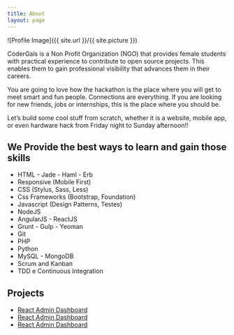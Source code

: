 ```yaml
---
title: About
layout: page
---
```


![Profile Image]({{ site.url }}/{{ site.picture }})

<p> CoderGals is a Non Profit Organization (NGO) that provides female students with practical experience to contribute to open source projects. This enables them to gain professional visibility that advances them in their careers.  

You are going to love how the hackathon is the place where you will
get to meet smart and fun people. Connections are everything. If you are looking for new friends, jobs or internships, this is the place where you should be.

Let’s build some cool stuff from scratch, whether it is a website, mobile app, or even hardware hack from Friday night to Sunday afternoon!!</p>

<h2>We Provide the best ways to learn and gain those skills</h2>

<ul class="skill-list">
	<li>HTML - Jade - Haml - Erb</li>
	<li>Responsive (Mobile First)</li>
	<li>CSS (Stylus, Sass, Less)</li>
	<li>Css Frameworks (Bootstrap, Foundation)</li>
	<li>Javascript (Design Patterns, Testes)</li>
	<li>NodeJS</li>
	<li>AngularJS - ReactJS</li>
	<li>Grunt - Gulp - Yeoman</li>
	<li>Git</li>
	<li>PHP</li>
	<li>Python</li>
	<li>MySQL - MongoDB</li>
	<li>Scrum and Kanban</li>
	<li>TDD e Continuous Integration</li>
</ul>

<h2>Projects</h2>

<ul>
	<li><a href="https://github.com/AlbionaHoti/react_admin_dashboard">React Admin Dashboard</a></li>
	<li><a href="https://github.com/AlbionaHoti/react_admin_dashboard">React Admin Dashboard</a></li>
	<li><a href="https://github.com/AlbionaHoti/react_admin_dashboard">React Admin Dashboard</a></li>
</ul>
